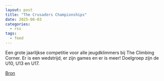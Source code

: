 ```yaml
---
layout: post
title: "The Crusaders Championships"
date: 2025-06-03
categories: 
  - rss
tags: 
  - feed
---
```


<p>Een grote jaarlijkse competitie voor alle jeugdklimmers bij The Climbing Corner. Er is een wedstrijd, er zijn games en er is meer! Doelgroep zijn de U10, U13 en U17.</p>
<p><a href="https://www.klimkalender.nl/comp/the-crusaders-championships/" rel="noopener noreferrer" target="_blank">Bron</a></p>
